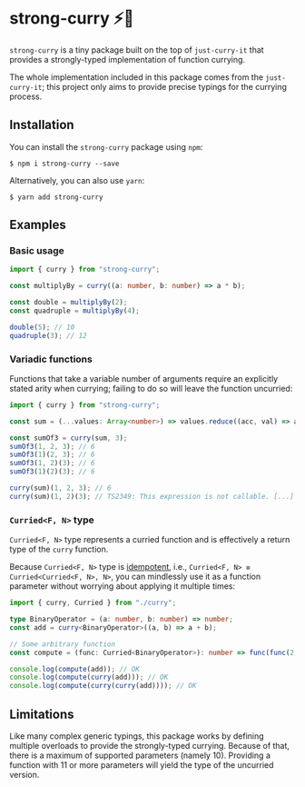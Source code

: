 # strong-curry ⚡🍛
`strong-curry` is a tiny package built on the top of `just-curry-it` that provides a strongly-typed implementation of function currying.

The whole implementation included in this package comes from the `just-curry-it`; this project only aims to provide precise typings for the currying process.

## Installation
You can install the `strong-curry` package using `npm`:
```
$ npm i strong-curry --save
```
Alternatively, you can also use `yarn`:
```
$ yarn add strong-curry
```

## Examples
### Basic usage
```ts
import { curry } from "strong-curry";

const multiplyBy = curry((a: number, b: number) => a * b);

const double = multiplyBy(2);
const quadruple = multiplyBy(4);

double(5); // 10
quadruple(3); // 12
```
### Variadic functions
Functions that take a variable number of arguments require an explicitly stated arity when currying; failing to do so will leave the function uncurried:
```ts
import { curry } from "strong-curry";

const sum = (...values: Array<number>) => values.reduce((acc, val) => acc + val, 0);

const sumOf3 = curry(sum, 3);
sumOf3(1, 2, 3); // 6
sumOf3(1)(2, 3); // 6
sumOf3(1, 2)(3); // 6
sumOf3(1)(2)(3); // 6

curry(sum)(1, 2, 3); // 6
curry(sum)(1, 2)(3); // TS2349: This expression is not callable. [...]
```
### `Curried<F, N>` type
`Curried<F, N>` type represents a curried function and is effectively a return type of the `curry` function.

Because `Curried<F, N>` type is [idempotent](https://en.wikipedia.org/wiki/Idempotence), i.e., `Curried<F, N> ≡ Curried<Curried<F, N>, N>`, you can mindlessly use it as a function parameter without worrying about applying it multiple times:
```ts
import { curry, Curried } from "./curry";

type BinaryOperator = (a: number, b: number) => number;
const add = curry<BinaryOperator>((a, b) => a + b);

// Some arbitrary function
const compute = (func: Curried<BinaryOperator>): number => func(func(2, 4))(6);

console.log(compute(add)); // OK
console.log(compute(curry(add))); // OK
console.log(compute(curry(curry(add)))); // OK
```

## Limitations
Like many complex generic typings, this package works by defining multiple overloads to provide the strongly-typed currying. Because of that, there is a maximum of supported parameters (namely 10). Providing a function with 11 or more parameters will yield the type of the uncurried version.
